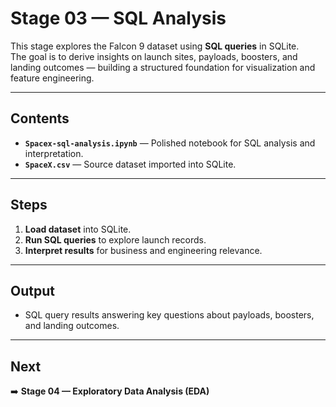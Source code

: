 # Stage 03 — SQL Analysis 
This stage explores the Falcon 9 dataset using **SQL queries** in SQLite.  
The goal is to derive insights on launch sites, payloads, boosters, and landing outcomes — building a structured foundation for visualization and feature engineering.

---
## Contents
- **`Spacex-sql-analysis.ipynb`** — Polished notebook for SQL analysis and interpretation.
- **`SpaceX.csv`** — Source dataset imported into SQLite.
  
---
## Steps
1. **Load dataset** into SQLite.  
2. **Run SQL queries** to explore launch records.  
3. **Interpret results** for business and engineering relevance.  

---
## Output
- SQL query results answering key questions about payloads, boosters, and landing outcomes.  

---
## Next
➡️ **Stage 04 — Exploratory Data Analysis (EDA)**
